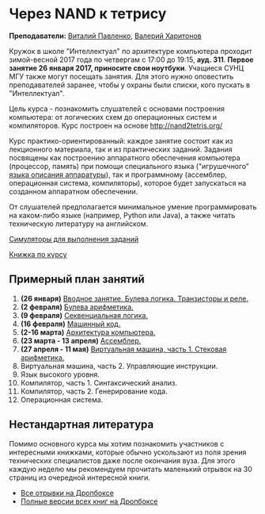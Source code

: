 # Через NAND к тетрису

**Преподаватели:** [Виталий Павленко](https://vk.com/vitalypavlenko), [Валерий Харитонов](https://vk.com/kharvd)

Кружок в школе "Интеллектуал" по архитектуре компьютера проходит зимой-весной 2017 года по четвергам с 17:00 до 19:15, **ауд. 311**. **Первое занятие 26 января 2017, приносите свои ноутбуки**. Учащиеся СУНЦ МГУ также могут посещать занятия. Для этого нужно оповестить преподавателей заранее, чтобы у охраны были списки, кого пускать в "Интеллектуал".

Цель курса - познакомить слушателей с основами построения компьютера: от логических схем до операционных систем и компиляторов. Курс построен на основе http://nand2tetris.org/

Курс практико-ориентированный: каждое занятие состоит как из лекционного материала, так и из практических заданий. Задания посвящены как построению аппаратного обеспечения компьютера (процессор, память) при помощи специального языка ("игрушечного" [языка описания аппаратуры](https://ru.wikipedia.org/wiki/%D0%AF%D0%B7%D1%8B%D0%BA_%D0%BE%D0%BF%D0%B8%D1%81%D0%B0%D0%BD%D0%B8%D1%8F_%D0%B0%D0%BF%D0%BF%D0%B0%D1%80%D0%B0%D1%82%D1%83%D1%80%D1%8B)), так и программному (ассемблер, операционная система, компиляторы), которое будет запускаться на созданном аппаратном обеспечении.

От слушателей предполагается минимальное умение программировать на каком-либо языке (например, Python или Java), а также читать техническую литературу на английском.

[Симуляторы для выполнения заданий](http://www.nand2tetris.org/software.php)

[Книжка по курсу](https://bit.ly/nandbook)

## Примерный план занятий
1. **(26 января)** [Вводное занятие. Булева логика. Транзисторы и реле.](lectures/01_boolean_logic.md)
2. **(2 февраля)** [Булева арифметика.](lectures/02_boolean_arithmetic.md)
3. **(9 февраля)** [Секвенциальная логика.](lectures/03_sequential_logic.md)
4. **(16 февраля)** [Машинный код.](lectures/04_machine_language.md)
5. **(2-16 марта)** [Архитектура компьютера.](lectures/05_computer_architecture.md)
6. **(23 марта - 13 апреля)** [Ассемблер.](lectures/06_assembler.md)
7. **(27 апреля - 11 мая)** [Виртуальная машина, часть 1. Стековая арифметика.](lectures/07_vm_1.md)
8. Виртуальная машина, часть 2. Управляющие инструкции.
9. Язык высокого уровня.
10. Компилятор, часть 1. Синтаксический анализ.
11. Компилятор, часть 2. Генерирование кода.
12. Операционная система.

## Нестандартная литература

Помимо основного курса мы хотим познакомить участников с интересными книжками, которые обычно ускользают из поля зрения технических специалистов даже после окончания вуза. Для этого каждую неделю мы рекомендуем прочитать маленький отрывок на 30 страниц из очередной интересной книги.

- [Все отрывки на Дропбоксе](https://www.dropbox.com/sh/xlmgorqu5ia329v/AABvv2fa1ChZowI-2v_4l6wda?dl=0)
- [Полные версии всех книг на Дропбоксе](https://www.dropbox.com/sh/zmq1aanr4f6lk3k/AACs2-E9ta_FzAIgDVgYuV2fa?dl=0)
